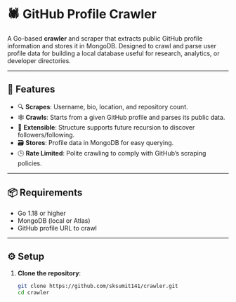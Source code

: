 # 🕷️ GitHub Profile Crawler

A Go-based **crawler** and scraper that extracts public GitHub profile information and stores it in MongoDB. Designed to crawl and parse user profile data for building a local database useful for research, analytics, or developer directories.

---

## 🚀 Features

- 🔍 **Scrapes**: Username, bio, location, and repository count.
- 🕸️ **Crawls**: Starts from a given GitHub profile and parses its public data.
- 🧠 **Extensible**: Structure supports future recursion to discover followers/following.
- 🗃️ **Stores**: Profile data in MongoDB for easy querying.
- 🕒 **Rate Limited**: Polite crawling to comply with GitHub’s scraping policies.

---

## 📦 Requirements

- Go 1.18 or higher
- MongoDB (local or Atlas)
- GitHub profile URL to crawl

---

## ⚙️ Setup

1. **Clone the repository**:

   ```bash
   git clone https://github.com/sksumit141/crawler.git
   cd crawler
